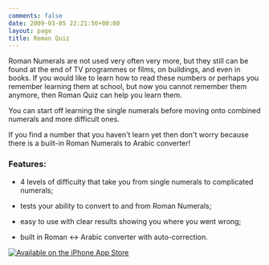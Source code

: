 ```yaml
---
comments: false
date: 2009-03-05 22:21:56+00:00
layout: page
title: Roman Quiz
---
```


Roman Numerals are not used very often very more, but they still can be found at the end of TV programmes or films, on buildings, and even in books. If you would like to learn how to read these numbers or perhaps you remember learning them at school, but now you cannot remember them anymore, then Roman Quiz can help you learn them.

You can start off learning the single numerals before moving onto combined numerals and more difficult ones.

If you find a number that you haven't learn yet then don't worry because there is a built-in Roman Numerals to Arabic  converter!


### Features:






  * 4 levels of difficulty that take you from single numerals to complicated numerals;


  * tests your ability to convert to and from Roman Numerals;


  * easy to use with clear results showing you where you went wrong;


  * built in Roman <-> Arabic converter with auto-correction.


[![Available on the iPhone App Store](http://www.cloudpebbles.com/wp-content/uploads/2009/03/app_store_badge_0708.jpg)](http://itunes.apple.com/WebObjects/MZStore.woa/wa/viewSoftware?id=297366242&mt=8)
